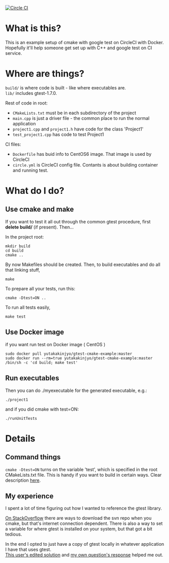 [![Circle CI](https://circleci.com/gh/yutakakinjyo/gtest-cmake-example.svg?style=svg)](https://circleci.com/gh/yutakakinjyo/gtest-cmake-example)

# What is this?

This is an example setup of cmake with google test on CircleCI with Docker. 
Hopefully it'll help someone get set up with C++ and google test on CI service.

# Where are things?
`build/` is where code is built - like where executables are.  
`lib/` includes gtest-1.7.0.  

Rest of code in root:  
- `CMakeLists.txt` must be in each subdirectory of the project  
- `main.cpp` is just a driver file - the common place to run the normal
application  
- `project1.cpp` and `project1.h` have code for the class 'Project1'  
- `test_project1.cpp` has code to test Project1  

CI files:  
- `Dockerfile` has buid info to CentOS6 image. That image is used by CircleCI  
- `circle.yml` is CircleCI config file. Contants is about building container and running test.

# What do I do?

## Use cmake and make
If you want to test it all out through the common gtest procedure, first
**delete build/** (if present). Then...

In the project root:

    mkdir build
    cd build
    cmake ..

By now Makefiles should be created.
Then, to build executables and do all that linking stuff,

    make

To prepare all your tests, run this:

    cmake -Dtest=ON ..

To run all tests easily,

    make test

## Use Docker image
if you want run test on Docker image ( CentOS )

```
sudo docker pull yutakakinjyo/gtest-cmake-example:master
sudo docker run --rm=true yutakakinjyo/gtest-cmake-example:master /bin/sh -c 'cd build; make test'
```


## Run executables
Then you can do ./myexecutable for the generated executable, e.g.:

    ./project1

and if you did cmake with test=ON:

    ./runUnitTests

# Details

## Command things
`cmake -Dtest=ON` turns on the variable 'test', which is specified in the root
CMakeLists.txt file. This is handy if you want to build in certain ways. Clear
description
[here](http://stackoverflow.com/questions/5998186/cmake-adding-command-line-options).

## My experience
I spent a lot of time figuring out how I wanted to reference the gtest library.  

[On StackOverflow](http://stackoverflow.com/questions/9689183/cmake-googletest)
there are ways to download the svn repo when you cmake, but that's internet
connection dependent. There is also a way to set a variable for where gtest is
installed on your system, but that got a bit tedious.  

In the end I opted to just have a copy of gtest locally in whatever application
I have that uses gtest.  
[This user's edited
solution](http://stackoverflow.com/questions/8507723/how-to-start-working-with-gtest-and-cmake)
and [my own question's
response](http://stackoverflow.com/questions/14148145/gtest-detects-method-only-when-the-method-is-implemented-in-h-not-in-cpp-cma/14157405#14157405)
helped me out.

